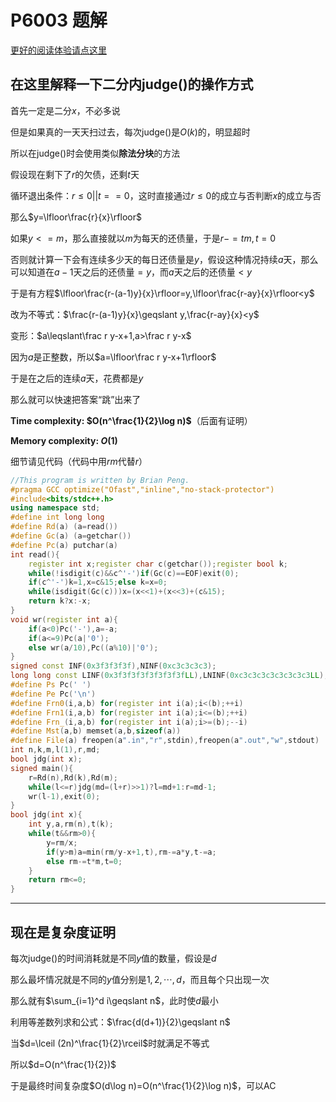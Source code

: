 # P6003 题解

[更好的阅读体验请点这里](https://www.cnblogs.com/BrianPeng/p/12284076.html)

## 在这里解释一下二分内judge()的操作方式

首先一定是二分$x$，不必多说

但是如果真的一天天扫过去，每次judge()是$O(k)$的，明显超时

所以在judge()时会使用类似**除法分块**的方法

假设现在剩下了$r$的欠债，还剩$t$天

循环退出条件：$r\leqslant0||t==0$，这时直接通过$r\leqslant0$的成立与否判断$x$的成立与否

那么$y=\lfloor\frac{r}{x}\rfloor$

如果$y<=m$，那么直接就以$m$为每天的还债量，于是$r-=tm,t=0$

否则就计算一下会有连续多少天的每日还债量是$y$，假设这种情况持续$a$天，那么可以知道在$a-1$天之后的还债量$=y$，而$a$天之后的还债量$<y$

于是有方程$\lfloor\frac{r-(a-1)y}{x}\rfloor=y,\lfloor\frac{r-ay}{x}\rfloor<y$

改为不等式：$\frac{r-(a-1)y}{x}\geqslant y,\frac{r-ay}{x}<y$

变形：$a\leqslant\frac r y-x+1,a>\frac r y-x$

因为$a$是正整数，所以$a=\lfloor\frac r y-x+1\rfloor$

于是在之后的连续$a$天，花费都是$y$

那么就可以快速把答案“跳”出来了

**Time complexity: $O(n^\frac{1}{2}\log n)$**（后面有证明）

**Memory complexity: $O(1)$**

细节请见代码（代码中用$rm$代替$r$）

```cpp
//This program is written by Brian Peng.
#pragma GCC optimize("Ofast","inline","no-stack-protector")
#include<bits/stdc++.h>
using namespace std;
#define int long long
#define Rd(a) (a=read())
#define Gc(a) (a=getchar())
#define Pc(a) putchar(a)
int read(){
	register int x;register char c(getchar());register bool k;
	while(!isdigit(c)&&c^'-')if(Gc(c)==EOF)exit(0);
	if(c^'-')k=1,x=c&15;else k=x=0;
	while(isdigit(Gc(c)))x=(x<<1)+(x<<3)+(c&15);
	return k?x:-x;
}
void wr(register int a){
	if(a<0)Pc('-'),a=-a;
	if(a<=9)Pc(a|'0');
	else wr(a/10),Pc((a%10)|'0');
}
signed const INF(0x3f3f3f3f),NINF(0xc3c3c3c3);
long long const LINF(0x3f3f3f3f3f3f3f3fLL),LNINF(0xc3c3c3c3c3c3c3c3LL);
#define Ps Pc(' ')
#define Pe Pc('\n')
#define Frn0(i,a,b) for(register int i(a);i<(b);++i)
#define Frn1(i,a,b) for(register int i(a);i<=(b);++i)
#define Frn_(i,a,b) for(register int i(a);i>=(b);--i)
#define Mst(a,b) memset(a,b,sizeof(a))
#define File(a) freopen(a".in","r",stdin),freopen(a".out","w",stdout)
int n,k,m,l(1),r,md;
bool jdg(int x);
signed main(){
	r=Rd(n),Rd(k),Rd(m);
	while(l<=r)jdg(md=(l+r)>>1)?l=md+1:r=md-1;
	wr(l-1),exit(0);
}
bool jdg(int x){
	int y,a,rm(n),t(k);
	while(t&&rm>0){
		y=rm/x;
		if(y>m)a=min(rm/y-x+1,t),rm-=a*y,t-=a;
		else rm-=t*m,t=0;
	}
	return rm<=0;
}
```

---

## 现在是复杂度证明

每次judge()的时间消耗就是不同$y$值的数量，假设是$d$

那么最坏情况就是不同的$y$值分别是$1,2,\cdots,d$，而且每个只出现一次

那么就有$\sum_{i=1}^d i\geqslant n$，此时使$d$最小

利用等差数列求和公式：$\frac{d(d+1)}{2}\geqslant n$

当$d=\lceil (2n)^\frac{1}{2}\rceil$时就满足不等式

所以$d=O(n^\frac{1}{2})$

于是最终时间复杂度$O(d\log n)=O(n^\frac{1}{2}\log n)$，可以AC